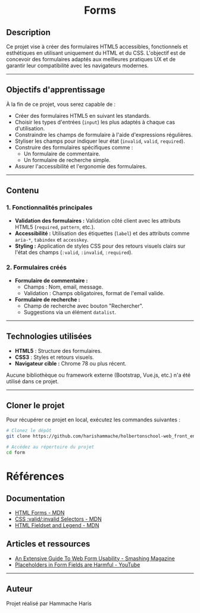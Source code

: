 <h1 align="center">Forms </h1>

## Description

Ce projet vise à créer des formulaires HTML5 accessibles, fonctionnels et esthétiques en utilisant uniquement du HTML et du CSS. L'objectif est de concevoir des formulaires adaptés aux meilleures pratiques UX et de garantir leur compatibilité avec les navigateurs modernes.

---

## Objectifs d'apprentissage

À la fin de ce projet, vous serez capable de :

- Créer des formulaires HTML5 en suivant les standards.
- Choisir les types d'entrées (`input`) les plus adaptés à chaque cas d'utilisation.
- Constraindre les champs de formulaire à l'aide d'expressions régulières.
- Styliser les champs pour indiquer leur état (`invalid`, `valid`, `required`).
- Construire des formulaires spécifiques comme :
  - Un formulaire de commentaire.
  - Un formulaire de recherche simple.
- Assurer l'accessibilité et l'ergonomie des formulaires.

---

## Contenu

### 1. Fonctionnalités principales
- **Validation des formulaires :** Validation côté client avec les attributs HTML5 (`required`, `pattern`, etc.).
- **Accessibilité :** Utilisation des étiquettes (`label`) et des attributs comme `aria-*`, `tabindex` et `accesskey`.
- **Styling :** Application de styles CSS pour des retours visuels clairs sur l'état des champs (`:valid`, `:invalid`, `:required`).

### 2. Formulaires créés
- **Formulaire de commentaire :**
  - Champs : Nom, email, message.
  - Validation : Champs obligatoires, format de l'email valide.
- **Formulaire de recherche :**
  - Champ de recherche avec bouton "Rechercher".
  - Suggestions via un élément `datalist`.

---

## Technologies utilisées

- **HTML5** : Structure des formulaires.
- **CSS3** : Styles et retours visuels.
- **Navigateur cible :** Chrome 78 ou plus récent.

Aucune bibliothèque ou framework externe (Bootstrap, Vue.js, etc.) n'a été utilisé dans ce projet.

---

## Cloner le projet

Pour récupérer ce projet en local, exécutez les commandes suivantes :

```bash
# Clonez le dépôt
git clone https://github.com/harishammache/holbertonschool-web_front_end.git

# Accédez au répertoire du projet
cd form 
```

# Références

## Documentation
- [HTML Forms - MDN](https://developer.mozilla.org/en-US/docs/Learn/Forms)
- [CSS :valid/:invalid Selectors - MDN](https://developer.mozilla.org/en-US/docs/Web/CSS/:valid)
- [HTML Fieldset and Legend - MDN](https://developer.mozilla.org/en-US/docs/Web/HTML/Element/fieldset)

## Articles et ressources
- [An Extensive Guide To Web Form Usability - Smashing Magazine](https://www.smashingmagazine.com/2021/07/extensive-guide-web-form-usability/)
- [Placeholders in Form Fields are Harmful - YouTube](https://www.youtube.com/watch?v=Y1YV6YZW3Ls)

---

## Auteur
Projet réalisé par Hammache Haris


